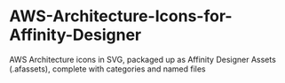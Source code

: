 # AWS-Architecture-Icons-for-Affinity-Designer
AWS Architecture icons in SVG, packaged up as Affinity Designer Assets (.afassets), complete with categories and named files
